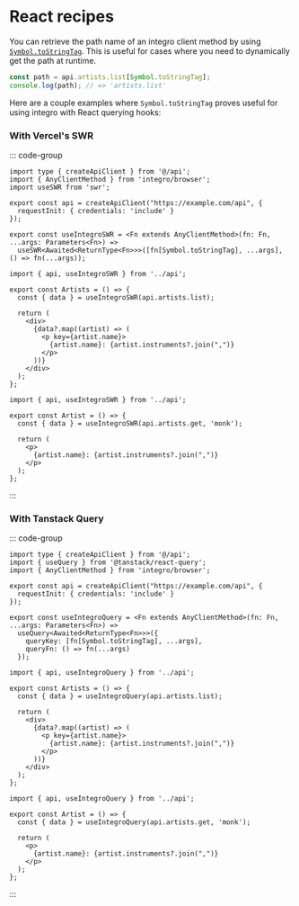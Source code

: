 # React recipes

You can retrieve the path name of an integro client method by using [`Symbol.toStringTag`](https://developer.mozilla.org/en-US/docs/Web/JavaScript/Reference/Global_Objects/Symbol/toStringTag). This is useful for cases where you need to dynamically get the path at runtime.

```ts
const path = api.artists.list[Symbol.toStringTag];
console.log(path); // => 'artists.list'
```

Here are a couple examples where `Symbol.toStringTag` proves useful for using integro with React querying hooks:

### With Vercel's SWR

::: code-group

```tsx [api.ts]
import type { createApiClient } from '@/api';
import { AnyClientMethod } from 'integro/browser';
import useSWR from 'swr';

export const api = createApiClient("https://example.com/api", {
  requestInit: { credentials: 'include' }
});

export const useIntegroSWR = <Fn extends AnyClientMethod>(fn: Fn, ...args: Parameters<Fn>) =>
  useSWR<Awaited<ReturnType<Fn>>>([fn[Symbol.toStringTag], ...args], () => fn(...args));
```

```tsx [Artists.tsx]
import { api, useIntegroSWR } from '../api';

export const Artists = () => {
  const { data } = useIntegroSWR(api.artists.list);

  return (
    <div>
      {data?.map((artist) => (
        <p key={artist.name}>
          {artist.name}: {artist.instruments?.join(",")}
        </p>
      ))}
    </div>
  );
};
```

```tsx [Artist.tsx]
import { api, useIntegroSWR } from '../api';

export const Artist = () => {
  const { data } = useIntegroSWR(api.artists.get, 'monk');

  return (
    <p>
      {artist.name}: {artist.instruments?.join(",")}
    </p>
  );
};
```

:::

### With Tanstack Query

::: code-group

```tsx [api.ts]
import type { createApiClient } from '@/api';
import { useQuery } from '@tanstack/react-query';
import { AnyClientMethod } from 'integro/browser';

export const api = createApiClient("https://example.com/api", {
  requestInit: { credentials: 'include' }
});

export const useIntegroQuery = <Fn extends AnyClientMethod>(fn: Fn, ...args: Parameters<Fn>) =>
  useQuery<Awaited<ReturnType<Fn>>>({
    queryKey: [fn[Symbol.toStringTag], ...args],
    queryFn: () => fn(...args)
  });
```

```tsx [Artists.tsx]
import { api, useIntegroQuery } from '../api';

export const Artists = () => {
  const { data } = useIntegroQuery(api.artists.list);

  return (
    <div>
      {data?.map((artist) => (
        <p key={artist.name}>
          {artist.name}: {artist.instruments?.join(",")}
        </p>
      ))}
    </div>
  );
};
```

```tsx [Artist.tsx]
import { api, useIntegroQuery } from '../api';

export const Artist = () => {
  const { data } = useIntegroQuery(api.artists.get, 'monk');

  return (
    <p>
      {artist.name}: {artist.instruments?.join(",")}
    </p>
  );
};
```

:::
